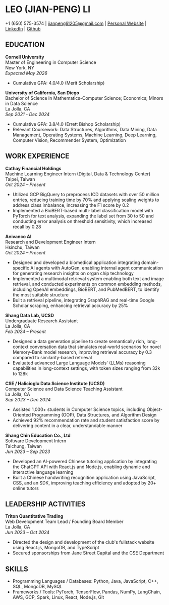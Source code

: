 # LEO (JIAN-PENG) LI
+1 (650) 575-3574 | jianpengli1205@gmail.com | [Personal Website](#) | [LinkedIn](#) | [Github](#)

## EDUCATION
**Cornell University**  
Master of Engineering in Computer Science  
New York, NY  
*Expected May 2026*  
- Cumulative GPA: 4.0/4.0 (Merit Scholarship)

**University of California, San Diego**  
Bachelor of Science in Mathematics-Computer Science; Economics; Minors in Data Science  
La Jolla, CA  
*Sep 2021 - Dec 2024*  
- Cumulative GPA: 3.8/4.0 (Errett Bishop Scholarship)  
- Relevant Coursework: Data Structures, Algorithms, Data Mining, Data Management, Operating Systems, Machine Learning, Deep Learning, Computer Vision, Recommender System, Optimization

## WORK EXPERIENCE
**Cathay Financial Holdings**  
Machine Learning Engineer Intern (Digital, Data & Technology Center)  
Taipei, Taiwan  
*Oct 2024 – Present*  
- Utilized GCP BigQuery to preprocess ICD datasets with over 50 million entries, reducing training time by 70% and applying scaling weights to address class imbalance, increasing the F1 score by 0.2  
- Implemented a BioBERT-based multi-label classification model with PyTorch for text analysis, expanding the label set from 30 to 50 and conducting error analysis on threshold sensitivity, which increased recall by 0.28

**Anivanco AI**  
Research and Development Engineer Intern  
Hsinchu, Taiwan  
*Oct 2024 – Present*  
- Designed and developed a biomedical application integrating domain-specific AI agents with AutoGen, enabling internal agent communication for generating research insights on organ chip technology  
- Implemented a multimodal retrieval system enabling both text and image retrieval, and conducted experiments on common embedding methods, including OpenAI embeddings, BioBERT, and PubMedBERT, to identify the most suitable structure  
- Built a retrieval pipeline, integrating GraphRAG and real-time Google Scholar scraping, enhancing retrieval accuracy by 25%

**Shang Data Lab, UCSD**  
Undergraduate Research Assistant  
La Jolla, CA  
*Feb 2024 – Present*  
- Designed a data generation pipeline to create semantically rich, long-context conversation data that simulates real-world scenarios for novel Memory-Bank model research, improving retrieval accuracy by 0.3 compared to similarity-based retrieval  
- Evaluated advanced Large Language Models' (LLMs) reasoning capabilities in long-context settings, with token sizes ranging from 32k to 128k

**CSE / Halicioglu Data Science Institute (UCSD)**  
Computer Science and Data Science Teaching Assistant  
La Jolla, CA  
*Sep 2023 – Dec 2024*  
- Assisted 1,000+ students in Computer Science topics, including Object-Oriented Programming (OOP), Data Structures, and Algorithm Design  
- Achieved 92% recommendation rate and student satisfaction score by delivering content in a clear, understandable manner

**Shang Chin Education Co., Ltd**  
Software Development Intern  
Taichung, Taiwan  
*Jun 2023 – Sep 2023*  
- Developed an AI-powered Chinese tutoring application by integrating the ChatGPT API with React.js and Node.js, enabling dynamic and interactive language learning  
- Built a Chinese handwriting recognition application using JavaScript, CSS, and an SDK, improving teaching efficiency and adopted by 20+ online tutors

## LEADERSHIP ACTIVITIES
**Triton Quantitative Trading**  
Web Development Team Lead / Founding Board Member  
La Jolla, CA  
*Jun 2023 – Oct 2024*  
- Directed the design and development of the club's fullstack website using React.js, MongoDB, and TypeScript  
- Secured sponsorships from Jane Street Capital and the CSE Department

## SKILLS
- Programming Languages / Databases: Python, Java, JavaScript, C++, SQL, MongoDB, MySQL  
- Frameworks / Tools: PyTorch, TensorFlow, Pandas, NumPy, LangChain, AWS, GCP, Spark, Linux, React, Node.js, Git